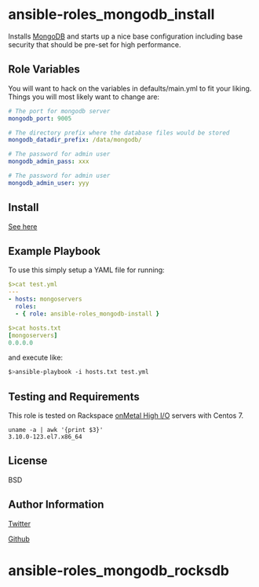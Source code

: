 ansible-roles_mongodb_install
=========

Installs [MongoDB](http://www.mongodb.org) and starts up a nice base configuration including base security that should be pre-set for high performance.

Role Variables
--------------

You will want to hack on the variables in defaults/main.yml to fit your liking. Things you will most likely want to change are:

```yaml
# The port for mongodb server
mongodb_port: 9005

# The directory prefix where the database files would be stored
mongodb_datadir_prefix: /data/mongodb/

# The password for admin user
mongodb_admin_pass: xxx

# The password for admin user
mongodb_admin_user: yyy

```

Install
-------
[See here](https://galaxy.ansible.com/intro)

Example Playbook
----------------

To use this simply setup a YAML file for running:

```yaml
$>cat test.yml
---
- hosts: mongoservers
  roles:
  - { role: ansible-roles_mongodb-install }
```

```yaml
$>cat hosts.txt
[mongoservers]
0.0.0.0
```

and execute like:
```bash
$>ansible-playbook -i hosts.txt test.yml
```

Testing and Requirements
------------------------
This role is tested on Rackspace [onMetal High I/O](http://www.rackspace.com/cloud/servers/onmetal/) servers with Centos 7.

```
uname -a | awk '{print $3}'
3.10.0-123.el7.x86_64
```

License
-------

BSD

Author Information
------------------
[Twitter](http://www.twitter.com/kennygorman)

[Github](https://github.com/kgorman)
# ansible-roles_mongodb_rocksdb
